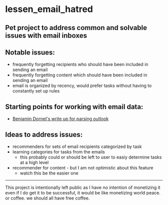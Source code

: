 # lessen_email_hatred
## Pet project to address common and solvable issues with email inboxes
## Notable issues:
 - frequently forgetting recipients who should have been included in sending an email
 - frequently forgetting content which should have been included in sending an email
 - email is organized by recency, would prefer tasks without having to constantly set up rules
## Starting points for working with email data:
 - [Benjamin Dornel's write up for parsing outlook](https://towardsdatascience.com/creating-an-email-parser-with-python-and-sql-c79cb8771dac)
## Ideas to address issues:
 - recommenders for sets of email recipients categorized by task
 - learning categories for tasks from the emails 
   - this probably could or should be left to user to easiy determine tasks at a high level
 - recommender for content - but I am not optimistic about this feature
   - watch this be the easier one
--------
 This project is intentionally left public as I have no intention of monetizing it even if I do get it to be successful, it would be like monetizing world peace. or coffee. we should all have free coffee.
